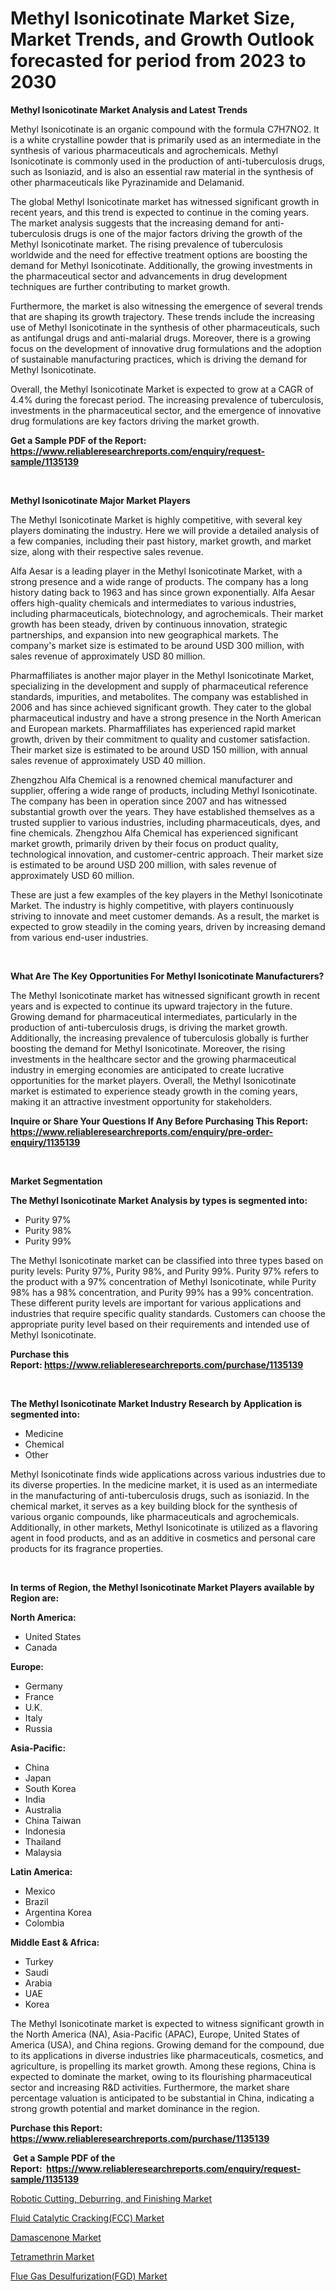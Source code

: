 <p><h1>Methyl Isonicotinate Market Size, Market Trends, and Growth Outlook forecasted for period from 2023 to 2030</h1></p><p><strong>Methyl Isonicotinate Market Analysis and Latest Trends</strong></p>
<p><p>Methyl Isonicotinate is an organic compound with the formula C7H7NO2. It is a white crystalline powder that is primarily used as an intermediate in the synthesis of various pharmaceuticals and agrochemicals. Methyl Isonicotinate is commonly used in the production of anti-tuberculosis drugs, such as Isoniazid, and is also an essential raw material in the synthesis of other pharmaceuticals like Pyrazinamide and Delamanid.</p><p>The global Methyl Isonicotinate market has witnessed significant growth in recent years, and this trend is expected to continue in the coming years. The market analysis suggests that the increasing demand for anti-tuberculosis drugs is one of the major factors driving the growth of the Methyl Isonicotinate market. The rising prevalence of tuberculosis worldwide and the need for effective treatment options are boosting the demand for Methyl Isonicotinate. Additionally, the growing investments in the pharmaceutical sector and advancements in drug development techniques are further contributing to market growth.</p><p>Furthermore, the market is also witnessing the emergence of several trends that are shaping its growth trajectory. These trends include the increasing use of Methyl Isonicotinate in the synthesis of other pharmaceuticals, such as antifungal drugs and anti-malarial drugs. Moreover, there is a growing focus on the development of innovative drug formulations and the adoption of sustainable manufacturing practices, which is driving the demand for Methyl Isonicotinate.</p><p>Overall, the Methyl Isonicotinate Market is expected to grow at a CAGR of 4.4% during the forecast period. The increasing prevalence of tuberculosis, investments in the pharmaceutical sector, and the emergence of innovative drug formulations are key factors driving the market growth.</p></p>
<p><strong>Get a Sample PDF of the Report:&nbsp; <a href="https://www.reliableresearchreports.com/enquiry/request-sample/1135139">https://www.reliableresearchreports.com/enquiry/request-sample/1135139</a></strong></p>
<p>&nbsp;</p>
<p><strong>Methyl Isonicotinate Major Market Players</strong></p>
<p><p>The Methyl Isonicotinate Market is highly competitive, with several key players dominating the industry. Here we will provide a detailed analysis of a few companies, including their past history, market growth, and market size, along with their respective sales revenue.</p><p>Alfa Aesar is a leading player in the Methyl Isonicotinate Market, with a strong presence and a wide range of products. The company has a long history dating back to 1963 and has since grown exponentially. Alfa Aesar offers high-quality chemicals and intermediates to various industries, including pharmaceuticals, biotechnology, and agrochemicals. Their market growth has been steady, driven by continuous innovation, strategic partnerships, and expansion into new geographical markets. The company's market size is estimated to be around USD 300 million, with sales revenue of approximately USD 80 million.</p><p>Pharmaffiliates is another major player in the Methyl Isonicotinate Market, specializing in the development and supply of pharmaceutical reference standards, impurities, and metabolites. The company was established in 2006 and has since achieved significant growth. They cater to the global pharmaceutical industry and have a strong presence in the North American and European markets. Pharmaffiliates has experienced rapid market growth, driven by their commitment to quality and customer satisfaction. Their market size is estimated to be around USD 150 million, with annual sales revenue of approximately USD 40 million.</p><p>Zhengzhou Alfa Chemical is a renowned chemical manufacturer and supplier, offering a wide range of products, including Methyl Isonicotinate. The company has been in operation since 2007 and has witnessed substantial growth over the years. They have established themselves as a trusted supplier to various industries, including pharmaceuticals, dyes, and fine chemicals. Zhengzhou Alfa Chemical has experienced significant market growth, primarily driven by their focus on product quality, technological innovation, and customer-centric approach. Their market size is estimated to be around USD 200 million, with sales revenue of approximately USD 60 million.</p><p>These are just a few examples of the key players in the Methyl Isonicotinate Market. The industry is highly competitive, with players continuously striving to innovate and meet customer demands. As a result, the market is expected to grow steadily in the coming years, driven by increasing demand from various end-user industries.</p></p>
<p>&nbsp;</p>
<p><strong>What Are The Key Opportunities For Methyl Isonicotinate Manufacturers?</strong></p>
<p><p>The Methyl Isonicotinate market has witnessed significant growth in recent years and is expected to continue its upward trajectory in the future. Growing demand for pharmaceutical intermediates, particularly in the production of anti-tuberculosis drugs, is driving the market growth. Additionally, the increasing prevalence of tuberculosis globally is further boosting the demand for Methyl Isonicotinate. Moreover, the rising investments in the healthcare sector and the growing pharmaceutical industry in emerging economies are anticipated to create lucrative opportunities for the market players. Overall, the Methyl Isonicotinate market is estimated to experience steady growth in the coming years, making it an attractive investment opportunity for stakeholders.</p></p>
<p><strong>Inquire or Share Your Questions If Any Before Purchasing This Report: <a href="https://www.reliableresearchreports.com/enquiry/pre-order-enquiry/1135139">https://www.reliableresearchreports.com/enquiry/pre-order-enquiry/1135139</a></strong></p>
<p>&nbsp;</p>
<p><strong>Market Segmentation</strong></p>
<p><strong>The Methyl Isonicotinate Market Analysis by types is segmented into:</strong></p>
<p><ul><li>Purity 97%</li><li>Purity 98%</li><li>Purity 99%</li></ul></p>
<p><p>The Methyl Isonicotinate market can be classified into three types based on purity levels: Purity 97%, Purity 98%, and Purity 99%. Purity 97% refers to the product with a 97% concentration of Methyl Isonicotinate, while Purity 98% has a 98% concentration, and Purity 99% has a 99% concentration. These different purity levels are important for various applications and industries that require specific quality standards. Customers can choose the appropriate purity level based on their requirements and intended use of Methyl Isonicotinate.</p></p>
<p><strong>Purchase this Report:&nbsp;<a href="https://www.reliableresearchreports.com/purchase/1135139">https://www.reliableresearchreports.com/purchase/1135139</a></strong></p>
<p>&nbsp;</p>
<p><strong>The Methyl Isonicotinate Market Industry Research by Application is segmented into:</strong></p>
<p><ul><li>Medicine</li><li>Chemical</li><li>Other</li></ul></p>
<p><p>Methyl Isonicotinate finds wide applications across various industries due to its diverse properties. In the medicine market, it is used as an intermediate in the manufacturing of anti-tuberculosis drugs, such as isoniazid. In the chemical market, it serves as a key building block for the synthesis of various organic compounds, like pharmaceuticals and agrochemicals. Additionally, in other markets, Methyl Isonicotinate is utilized as a flavoring agent in food products, and as an additive in cosmetics and personal care products for its fragrance properties.</p></p>
<p>&nbsp;</p>
<p><strong>In terms of Region, the Methyl Isonicotinate Market Players available by Region are:</strong></p>
<p>
    <p> <strong> North America: </strong>
        <ul>
            <li>United States</li>
            <li>Canada</li>
        </ul>
        </p> 
    <p> <strong> Europe: </strong>
        <ul>
            <li>Germany</li>
            <li>France</li>
            <li>U.K.</li>
            <li>Italy</li>
            <li>Russia</li>
        </ul>
        </p> 
    <p> <strong> Asia-Pacific: </strong>
        <ul>
            <li>China</li>
            <li>Japan</li>
            <li>South Korea</li>
            <li>India</li>
            <li>Australia</li>
            <li>China Taiwan</li>
            <li>Indonesia</li>
            <li>Thailand</li>
            <li>Malaysia</li>
        </ul>
        </p> 
    <p> <strong> Latin America: </strong>
        <ul>
            <li>Mexico</li>
            <li>Brazil</li>
            <li>Argentina Korea</li>
            <li>Colombia</li>
        </ul>
        </p> 
    <p> <strong> Middle East & Africa: </strong>
        <ul>
            <li>Turkey</li>
            <li>Saudi</li>
            <li>Arabia</li>
            <li>UAE</li>
            <li>Korea</li>
        </ul>
    </p>
    </p>
<p><p>The Methyl Isonicotinate market is expected to witness significant growth in the North America (NA), Asia-Pacific (APAC), Europe, United States of America (USA), and China regions. Growing demand for the compound, due to its applications in diverse industries like pharmaceuticals, cosmetics, and agriculture, is propelling its market growth. Among these regions, China is expected to dominate the market, owing to its flourishing pharmaceutical sector and increasing R&D activities. Furthermore, the market share percentage valuation is anticipated to be substantial in China, indicating a strong growth potential and market dominance in the region.</p></p>
<p><strong>Purchase this Report: <a href="https://www.reliableresearchreports.com/purchase/1135139">https://www.reliableresearchreports.com/purchase/1135139</a></strong></p>
<p>&nbsp;<strong>Get a Sample PDF of the Report:&nbsp;&nbsp;<a href="https://www.reliableresearchreports.com/enquiry/request-sample/1135139">https://www.reliableresearchreports.com/enquiry/request-sample/1135139</a></strong></p>
<p><strong></strong></p>
<p><p><a href="https://medium.com/@lloydgrimes52/robotic-cutting-deburring-and-finishing-market-the-key-to-successful-business-strategy-forecast-8b7d2d2f8d0e">Robotic Cutting, Deburring, and Finishing Market</a></p><p><a href="https://medium.com/@wound.key.cure/fluid-catalytic-cracking-fcc-market-insight-market-trends-growth-forecasted-from-2023-to-2030-b61ce5039c82">Fluid Catalytic Cracking(FCC) Market</a></p><p><a href="https://github.com/ChiragRp1/Market-Research-Report-List-1/blob/main/damascenone-market.md">Damascenone Market</a></p><p><a href="https://github.com/ChiragRP21/Market-Research-Report-List-1/blob/main/tetramethrin-market.md">Tetramethrin Market</a></p><p><a href="https://medium.com/@clock.fund.arm/flue-gas-desulfurization-fgd-market-analysis-its-cagr-market-segmentation-and-global-industry-9f82d355d42d">Flue Gas Desulfurization(FGD) Market</a></p></p>
